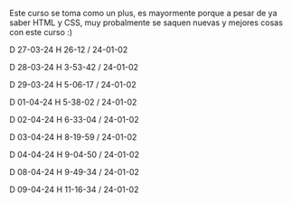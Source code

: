 Este curso se toma como un plus, es mayormente porque a pesar de ya saber HTML y CSS, muy probalmente se saquen nuevas y mejores cosas con este curso :)

D 27-03-24 H 26-12 / 24-01-02

D 28-03-24 H 3-53-42 / 24-01-02

D 29-03-24 H 5-06-17 / 24-01-02

D 01-04-24 H 5-38-02 / 24-01-02

D 02-04-24 H 6-33-04 / 24-01-02

D 03-04-24 H 8-19-59 / 24-01-02

D 04-04-24 H 9-04-50 / 24-01-02

D 08-04-24 H 9-49-34 / 24-01-02

D 09-04-24 H 11-16-34 / 24-01-02

